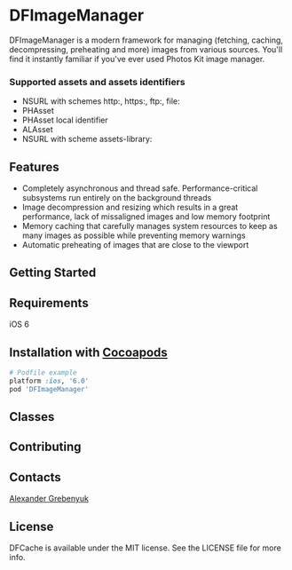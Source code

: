 # DFImageManager
DFImageManager is a modern framework for managing (fetching, caching, decompressing, preheating and more) images from various sources. You'll find it instantly familiar if you've ever used Photos Kit image manager.

### Supported assets and assets identifiers
- NSURL with schemes http:, https:, ftp:, file:
- PHAsset
- PHAsset local identifier
- ALAsset
- NSURL with scheme assets-library:

## Features
- Completely asynchronous and thread safe. Performance-critical subsystems run entirely on the background threads
- Image decompression and resizing which results in a great performance, lack of missaligned images and low memory footprint
- Memory caching that carefully manages system resources to keep as many images as possible while preventing memory warnings
- Automatic preheating of images that are close to the viewport

## Getting Started

## Requirements
iOS 6

## Installation with [Cocoapods](http://cocoapods.org)
```ruby
# Podfile example
platform :ios, '6.0'
pod 'DFImageManager'
```

## Classes

## Contributing

## Contacts
[Alexander Grebenyuk](https://github.com/kean)

## License
DFCache is available under the MIT license. See the LICENSE file for more info.
